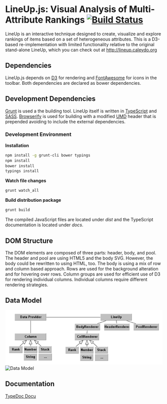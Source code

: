 LineUp.js: Visual Analysis of Multi-Attribute Rankings [![Build Status](https://travis-ci.org/Caleydo/lineup.js.svg?branch=master)](https://travis-ci.org/Caleydo/lineup.js)
======================================================

LineUp is an interactive technique designed to create, visualize and explore rankings of items based on a set of heterogeneous attributes. 
This is a D3-based re-implementation with limited functionality relative to the original stand-alone LineUp, which you can check out at http://lineup.caleydo.org

Dependencies
------------

LineUp.js depends on [D3](http://d3js.org) for rendering and [FontAwesome](http://fontawesome.io/) for icons in the toolbar. Both dependencies are declared as bower dependencies. 

Development Dependencies
----------------

[Grunt](http://gruntjs.com/) is used a the building tool. LineUp itself is written in [TypeScript](www.typescriptlang.org) and [SASS](http://sass-lang.com). 
[Browserify](http://browserify.org/) is used for building with a modified [UMD](https://github.com/umdjs/umd) header that is prepended avoiding to include the external dependencies.

### Development Environment

**Installation**

```bash
npm install -g grunt-cli bower typings 
npm install
bower install
typings install
```

**Watch file changes**

```bash
grunt watch_all
```

**Build distribution package**

```bash
grunt build
```

The compiled JavaScript files are located under _dist_ and the TypeScript documentation is located under _docs_.

DOM Structure
-------------

The DOM elements are composed of three parts: header, body, and pool. 
The header and pool are using HTML5 and the body SVG. However, the body could be rewritten to using HTML, too. 
The body is using a mix of row and column based approach. Rows are used for the background alteration and for hovering over rows. 
Column groups are used for efficient use of D3 for rendering individual columns. Individual columns require different rendering strategies. 

Data Model
----------

![Data Model](assets/data_model.png)
![Data Model](../assets/data_model.png)

Documentation
-------------

[TypeDoc Docu](http://caleydo.github.io/lineup.js/docs/index.html)



